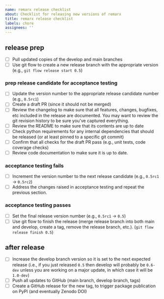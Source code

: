 ```yaml
---
name: remarx release checklist
about: Checklist for releasing new versions of remarx
title: remarx release checklist
labels: chore
assignees: ''
---
```


## release prep

- [ ] Pull updated copies of the develop and main branches
- [ ] Use git flow to create a new release branch with the appropriate version (e.g., `git flow release start 0.5`)

### prep release candidate for acceptance testing

- [ ] Update the version number to the appropriate release candidate number (e.g., `0.5rc1`)
- [ ] Create a draft PR (since it should not be merged)
- [ ] Review the changelog to make sure that all features, changes, bugfixes, etc included in the release are documented. You may want to review the git revision history to be sure you've captured everything.
- [ ] Review the README to make sure that its contents are up to date
- [ ] Check python requirements for any internal dependencies that should be released (or at least pinned to a specific git commit)
- [ ] Confirm that all checks for the draft PR pass (e.g., unit tests, code coverage checks)
- [ ] Review code documentation to make sure it is up to date.

### acceptance testing fails

- [ ] Increment the version number to the next release candidate (e.g., `0.5rc1` → `0.5rc2`)
- [ ] Address the changes raised in acceptance testing and repeat the previous section.

### acceptance testing passes

- [ ] Set the final release version number (e.g., `0.5rc1` → `0.5`)
- [ ] Use git flow to finish the release (merge release branch into both main and develop, create a tag, remove the release branch, etc.). (`git flow release finish 0.5`)

## after release

- [ ] Increase the develop branch version so it is set to the next expected release (i.e., if you just released `0.5` then develop will probably be `0.6-dev` unless you are working on a major update, in which case it will be `1.0-dev`)
- [ ] Push all updates to GitHub (main branch, develop branch, tags)
- [ ] Create a GitHub release for the new tag, to trigger package publication on PyPI (and eventually Zenodo DOI)

